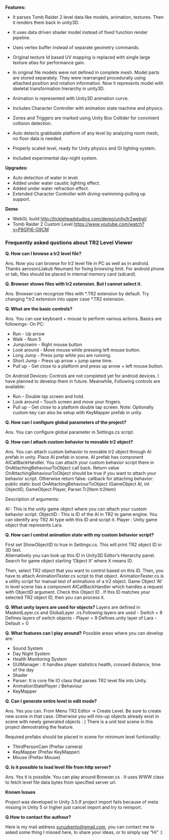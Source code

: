 

<b>Features: </b>
- It parses Tomb Raider 2 level data like models, animation, textures. Then it renders them back in unity3D.
- It uses data driven shader model instead of fixed function render pipeline. 
- Uses vertex buffer instead of separate geometry commands. 
- Original texture Id based UV mapping is replaced with single large texture atlas for performance gain. 
- In original file models were not defined in complete mesh. Model parts are stored separately. They were rearranged procedurally using attached position and rotation information. Now it represents model with skeletal transformation hierarchy in unity3D.
- Animation is represented with Unity3D animation curve.
- Includes Character Controller with animation state machine and physics. 

- Zones and Triggers are marked using Unity Box Collider for convinient collision detection.
- Auto detects grabbable platform of any level by analyzing room mesh, no floor data is needed.
- Properly scaled level, ready for Unity physics and GI lighting system.
- Included experimental day-night system.

<b>Upgrades: </b>

- Auto detection of water in level.
- Added under water caustic lighting effect.
- Added under water refraction effect.
- Extended Character Controller with diving-swimming-pulling up support.

<b> Demo</b>

- WebGL build http://tickleheadstudios.com/demo/unity/tr2webgl/
- Tomb Raider 2 Custom Level https://www.youtube.com/watch?v=P8GPi6-G9CM

<h3>Frequently asked qustions about TR2 Level Viewer</h3>


<b>Q. How can I browse a tr2 level file?</b>

Ans.  Now you can browse for tr2 level file in PC as well as in android. 
	Thanks aeroson(Jakub Neuman) for fixing browsing limit.
	For android phone or tab, files should be placed in internal memory card (sdcard). 

<b>Q. Browser shows files with tr2 extension. But I cannot select it.</b>

Ans.  Browser can recognize files with *.TR2 extension by default. Try changing *.tr2 extension into upper case *.TR2 extension.

<b>Q. What are the basic controls?</b>

Ans.  You can use keyboard + mouse to perform various actions. Basics are followings-
On PC:
- Run - Up arrow
- Walk - Num 5
- Jump/swim - Right mouse button
- Look around - Move mouse while pressing left mouse button.
- Long Jump - Press jump while you are running.
- Short Jump - Press up arrow + jump same time.
- Pull up -   Get close to a platform and press up arrow + left mouse button.

On Android Devices:
Controls are not completed yet for android devices. I have planned to develop them in future. Meanwhile, 
Following controls are available:
- Run – Double tap screen and hold.
- Look around – Touch screen and move your fingers.
- Pull up -   Get close to a platform double tap screen.
Note: Optionally custom key can also be setup with KeyMapper prefab in unity.


<b>Q. How can I configure global parameters of the project?</b>

Ans. You can configure global parameter in Settings.cs script. 

<b>Q. How can I attach custom behavior to movable tr2 object?</b>

Ans. You can attach custom behavior to movable tr2 object through AI prefab in unity. Place AI prefab in scene.
AI prefab has component AICallBackHandler. You can attach your custom behavior script there in OnAttachingBehaviourToObject call back.
Return value OnAttachingBehaviourToObject should be true if you want to attach your behavior script. Otherwise return false.
callback for attaching behavior:
public static bool OnAttachingBehaviourToObject (GameObject AI, int ObjectID, GameObject Player, Parser.Tr2Item tr2item)

Description of arguments:

AI  		: This is the unity game object where you can attach your custom behavior script.
ObjectID        : This is ID of the AI in TR2 to game engine. You can identify any TR2 AI type with this ID and script it.
Player		: Unity game object that represents Lara.



<b>Q. How can I control animation state with my custom behavior script?</b>


First set ShowObjectID to true in Settings.cs. This will print TR2 object ID in 3D text.  
Alternatively you can look up this ID in Unity3D Editor’s Hierarchy panel. Search for game object starting 
‘Object X‘ where X means ID.

Then, select TR2 object that you want to control based on this ID.
Then, you have to attach AnimationTester.cs script to that object. AnimationTester.cs is a utility script for manual 
test of animations of a tr2 object.
Game Object ‘AI’ in level scene has a component AICallBackHandler  which handles a request with ObjectID argument. 
Check this Object ID . If this ID matches your selected TR2 object ID, then you can process it.

<b>Q. What unity layers are used for objects?</b>
    Layers are defined in MaskedLayer.cs and GlobalLayer .cs.Following layers are used
   	- Switch = 8       Defines layers of switch objects
	- Player = 9       Defines unity layer of Lara
	- Default = 0
	
<b>Q. What features can I play around?</b>
  Possible areas where you can develop are:
- Sound System
- Day Night System
- Health Monitoring System
- GUIManager : It handles player statistics health, crossed distance, time of the day
- Shader
- Parser: It is core file IO class that parses TR2 level file into Unity.
- AnimationStatePlayer / Behaviour
- KeyMapper


<b>Q. Can I generate entire level in edit mode?</b>

Ans. Yes you can.  From Menu TR2 Editor -> Create Level. Be sure to create new scene in that case. Otherwise you 
will mix-up objects already exist in scene with newly generated objects : ) There is a unit test scene in this project 
demostrating the feature.

Required prefabs should be placed in scene for minimum level funtionality:

- ThirdPersonCam (Prefav camera)
- KeyMapper (Prefav KeyMapper)
- Mouse (Prefav Mouse)


<b>Q. Is it possible to load level file from http server?</b>

  Ans. Yes it is possible. You can play around Browser.cs .  It uses WWW class to fetch level file data bytes from specified server url. 


<b> Known Issues </b>

Project was developed in Unity 3.5.If project import fails because of meta missing in Unity 5 or higher just cancel import and try to reimport.


<b>Q.How to contact the authour?</b>

Here is my mail address suruzkento@gmail.com, you can contact me to asked some thing I missed here, to share your ideas, or to simply say “Hi” :) 





